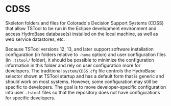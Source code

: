 # CDSS #

Skeleton folders and files for Colorado's Decision Support Systems (CDSS) that
allow TSTool to be run in the Eclipse development environment and access
HydroBase database(s) installed on the local machine,
as well as web service datastores, etc.

Because TSTool versions 12, 13, and later support software installation configuration
(in folders relative to `-home` option) and user configuration files
(in `.tstool/` folder), it should be possible to minimize the configuration
information in this folder and rely on user configuration more for developers.
The traditional `system/CDSS.cfg` file controls the HydroBase selector
shown at TSTool startup and has a default form that is generic and should work on most systems.
However, some configuration may still be specific to developers.
The goal is to move developer-specific configuration into user `.tstool` files
so that the repository does not have configurations for specific developers.
